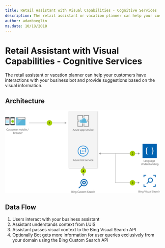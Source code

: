 ```yaml
---
title: Retail Assistant with Visual Capabilities - Cognitive Services 
description: The retail assistant or vacation planner can help your customers have interactions with your business bot and provide suggestions based on the visual information.
author: adamboeglin
ms.date: 10/18/2018
---
```

# Retail Assistant with Visual Capabilities - Cognitive Services 
The retail assistant or vacation planner can help your customers have interactions with your business bot and provide suggestions based on the visual information.

## Architecture
<img src="media/retail-assistant-or-vacation-planner-with-visual-capabilities.svg" alt='architecture diagram' />

## Data Flow
1. Users interact with your business assistant
1. Assistant understands context from LUIS
1. Assistant passes visual context to the Bing Visual Search API
1. Optionally Bot gets more information for user queries exclusively from your domain using the Bing Custom Search API